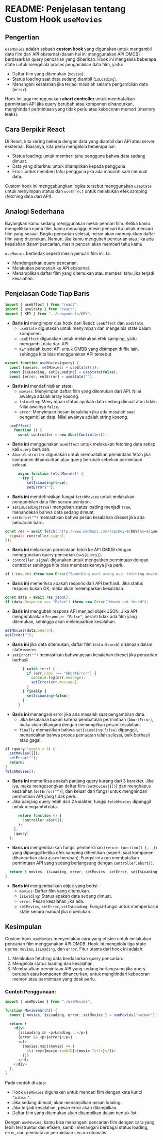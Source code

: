 # README: Penjelasan tentang Custom Hook `useMovies`

## Pengertian

`useMovies` adalah sebuah **custom hook** yang digunakan untuk mengambil data film dari API eksternal (dalam hal ini menggunakan API OMDB) berdasarkan query pencarian yang diberikan. Hook ini mengelola beberapa state untuk mengelola proses pengambilan data film, yaitu:

- Daftar film yang ditemukan (`movies`).
- Status loading saat data sedang diambil (`isLoading`).
- Menangani kesalahan jika terjadi masalah selama pengambilan data (`error`).

Hook ini juga menggunakan **abort controller** untuk membatalkan permintaan API jika query berubah atau komponen dihancurkan, menghindari permintaan yang tidak perlu atau kebocoran memori (memory leaks).

## Cara Berpikir React

Di React, kita sering bekerja dengan data yang diambil dari API atau server eksternal. Biasanya, kita perlu mengelola beberapa hal:

- Status loading: untuk memberi tahu pengguna bahwa data sedang dimuat.
- Data yang diterima: untuk ditampilkan kepada pengguna.
- Error: untuk memberi tahu pengguna jika ada masalah saat memuat data.

Custom hook ini menggabungkan logika tersebut menggunakan `useState` untuk menyimpan status dan `useEffect` untuk melakukan efek samping (fetching data dari API).

## Analogi Sederhana

Bayangkan kamu sedang menggunakan mesin pencari film. Ketika kamu mengetikkan nama film, kamu menunggu mesin pencari itu untuk mencari film yang sesuai. Begitu pencarian selesai, mesin akan menunjukkan daftar film yang ditemukan. Namun, jika kamu mengubah pencarian atau jika ada kesalahan dalam pencarian, mesin pencari akan memberi tahu kamu.

`useMovies` bertindak seperti mesin pencari film ini. Ia:

- Mendengarkan query pencarian.
- Melakukan pencarian ke API eksternal.
- Menampilkan daftar film yang ditemukan atau memberi tahu jika terjadi kesalahan.

## Penjelasan Code Tiap Baris

```javascript
import { useEffect } from "react";
import { useState } from "react";
import { KEY } from "../components/KEY";
```

- **Baris ini** mengimpor dua hook dari React: `useEffect` dan `useState`.
  - `useState` digunakan untuk menyimpan dan mengelola state dalam komponen.
  - `useEffect` digunakan untuk melakukan efek samping, yaitu mengambil data dari API.
  - `KEY` adalah kunci API untuk OMDB yang disimpan di file lain, sehingga kita bisa menggunakan API tersebut.

```javascript
export function useMovies(query) {
  const [movies, setMovies] = useState([]);
  const [isLoading, setIsLoading] = useState(false);
  const [error, setError] = useState("");
```

- **Baris ini** mendefinisikan state:
  - `movies`: Menyimpan daftar film yang ditemukan dari API. Nilai awalnya adalah array kosong.
  - `isLoading`: Menyimpan status apakah data sedang dimuat atau tidak. Nilai awalnya `false`.
  - `error`: Menyimpan pesan kesalahan jika ada masalah saat pengambilan data. Nilai awalnya adalah string kosong.

```javascript
  useEffect(
    function () {
      const controller = new AbortController();
```

- **Baris ini** menggunakan `useEffect` untuk melakukan fetching data setiap kali `query` berubah.
- `AbortController` digunakan untuk membatalkan permintaan fetch jika komponen dihancurkan atau query berubah sebelum permintaan selesai.

```javascript
      async function fetchMovies() {
        try {
          setIsLoading(true);
          setError("");
```

- **Baris ini** mendefinisikan fungsi `fetchMovies` untuk melakukan pengambilan data film secara asinkron.
- `setIsLoading(true)` mengubah status loading menjadi `true`, menandakan bahwa data sedang dimuat.
- `setError("")` memastikan bahwa pesan kesalahan direset jika ada pencarian baru.

```javascript
const res = await fetch(`http://www.omdbapi.com/?apikey=${KEY}&s=${query}`, {
  signal: controller.signal,
});
```

- **Baris ini** melakukan permintaan fetch ke API OMDB dengan menggunakan query pencarian (`s=${query}`).
- `controller.signal` digunakan untuk mengaitkan permintaan dengan controller sehingga kita bisa membatalkannya jika perlu.

```javascript
if (!res.ok) throw new Error("Something went wrong with fetching movies");
```

- **Baris ini** memeriksa apakah respons dari API berhasil. Jika status respons bukan OK, maka akan melemparkan kesalahan.

```javascript
const data = await res.json();
if (data.Response === "False") throw new Error("Movie not found");
```

- **Baris ini** mengubah respons API menjadi objek JSON. Jika API mengembalikan `Response: "False"`, berarti tidak ada film yang ditemukan, sehingga akan melemparkan kesalahan.

```javascript
setMovies(data.Search);
setError("");
```

- **Baris ini** jika data ditemukan, daftar film (`data.Search`) disimpan dalam state `movies`.
- `setError("")` memastikan bahwa pesan kesalahan direset jika pencarian berhasil.

```javascript
        } catch (err) {
          if (err.name !== "AbortError") {
            console.log(err.message);
            setError(err.message);
          }
        } finally {
          setIsLoading(false);
        }
      }
```

- **Baris ini** menangani error jika ada masalah saat pengambilan data.
  - Jika kesalahan bukan karena pembatalan permintaan (`AbortError`), maka akan ditangani dengan menampilkan pesan kesalahan.
  - `finally` memastikan bahwa `setIsLoading(false)` dipanggil, menandakan bahwa proses pemuatan telah selesai, baik berhasil atau gagal.

```javascript
if (query.length < 3) {
  setMovies([]);
  setError("");
  return;
}
fetchMovies();
```

- **Baris ini** memeriksa apakah panjang query kurang dari 3 karakter. Jika iya, maka mengosongkan daftar film (`setMovies([])`) dan menghapus kesalahan (`setError("")`), dan keluar dari fungsi untuk menghindari permintaan API yang tidak perlu.
- Jika panjang query lebih dari 2 karakter, fungsi `fetchMovies` dipanggil untuk mengambil data.

```javascript
      return function () {
        controller.abort();
      };
    },
    [query]
  );
```

- **Baris ini** mengembalikan fungsi pembersihan (`return function() {...}`) yang dipanggil ketika efek samping dihentikan (seperti saat komponen dihancurkan atau `query` berubah). Fungsi ini akan membatalkan permintaan API yang sedang berlangsung dengan `controller.abort()`.

```javascript
  return { movies, isLoading, error, setMovies, setError, setIsLoading };
}
```

- **Baris ini** mengembalikan objek yang berisi:
  - `movies`: Daftar film yang ditemukan.
  - `isLoading`: Status apakah data sedang dimuat.
  - `error`: Pesan kesalahan jika ada.
  - `setMovies`, `setError`, `setIsLoading`: Fungsi-fungsi untuk memperbarui state secara manual jika diperlukan.

## Kesimpulan

Custom hook `useMovies` menyediakan cara yang efisien untuk melakukan pencarian film menggunakan API OMDB. Hook ini mengelola tiga state utama: `movies`, `isLoading`, dan `error`. Fitur utama dari hook ini adalah:

1. Melakukan fetching data berdasarkan query pencarian.
2. Mengelola status loading dan kesalahan.
3. Membatalkan permintaan API yang sedang berlangsung jika query berubah atau komponen dihancurkan, untuk menghindari kebocoran memori atau permintaan yang tidak perlu.

### Contoh Penggunaan:

```javascript
import { useMovies } from "./useMovies";

function MovieSearch() {
  const { movies, isLoading, error, setMovies } = useMovies("batman");

  return (
    <div>
      {isLoading && <p>Loading...</p>}
      {error && <p>{error}</p>}
      <ul>
        {movies.map((movie) => (
          <li key={movie.imdbID}>{movie.Title}</li>
        ))}
      </ul>
    </div>
  );
}
```

Pada contoh di atas:

- Hook `useMovies` digunakan untuk mencari film dengan kata kunci `"batman"`.
- Jika sedang dimuat, akan menampilkan pesan loading.
- Jika terjadi kesalahan, pesan error akan ditampilkan.
- Daftar film yang ditemukan akan ditampilkan dalam bentuk list.

Dengan `useMovies`, kamu bisa menangani pencarian film dengan cara yang lebih terstruktur dan efisien, sambil menangani berbagai status loading, error, dan pembatalan permintaan secara otomatis!

